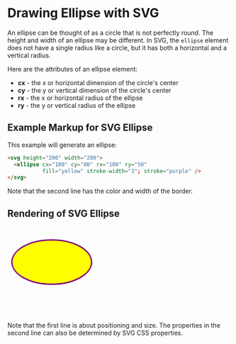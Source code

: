 # Drawing Ellipse with SVG
An ellipse can be thought of as a circle that is not perfectly round.  The height and width of an ellipse may be different.  In SVG, the ```ellipse``` element does not have a single radius like a circle, but
it has both a horizontal and a vertical radius.

Here are the attributes of an ellipse element:

* **cx** -  the x or horizontal dimension of the circle's center
* **cy** - the y or vertical dimension of the circle's center 
* **rx** - the x or horizontal radius of the ellipse
* **ry** - the y or vertical radius of the ellipse

## Example Markup for SVG Ellipse
This example will generate an ellipse:

```html
<svg height="200" width="200">
  <ellipse cx="100" cy="80" rx="100" ry="50"
           fill="yellow" stroke-width="3"; stroke="purple" />
</svg>
```
Note that the second line has the color and width of the border.

## Rendering of SVG Ellipse
<svg height="200" width="200">
  <ellipse cx="100" cy="80" rx="90" ry="50"
           fill="yellow" stroke-width="3"; stroke="purple" />
</svg>

Note that the first line is about positioning and size.  The properties in the second line can
also be determined by SVG CSS properties.
